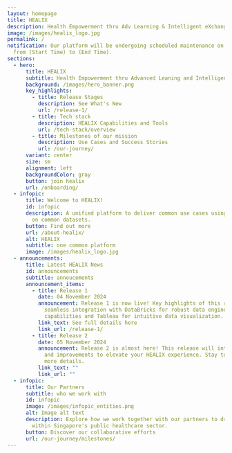 ```yaml
---
layout: homepage
title: HEALIX
description: Health Empowerment thru Adv Learning & Intelligent eXchange
image: /images/healix_logo.jpg
permalink: /
notification: Our platform will be undergoing scheduled maintenance on (Date)
  from (Start Time) to (End Time).
sections:
  - hero:
      title: HEALIX
      subtitle: Health Empowerment thru Advanced Leaning and Intelligent eXchange
      background: /images/hero_banner.png
      key_highlights:
        - title: Release Stages
          description: See What's New
          url: /release-1/
        - title: Tech stack
          description: HEALIX Capabilities and Tools
          url: /tech-stack/overview
        - title: Milestones of our mission
          description: Use Cases and Success Stories
          url: /our-journey/
      variant: center
      size: sm
      alignment: left
      backgroundColor: gray
      button: join healix
      url: /onboarding/
  - infopic:
      title: Welcome to HEALIX!
      id: infopic
      description: A unified platform to deliver common use cases using common tools
        on common datasets.
      button: Find out more
      url: /about-healix/
      alt: HEALIX
      subtitle: one common platform
      image: /images/healix_logo.jpg
  - announcements:
      title: Latest HEALIX News
      id: announcements
      subtitle: annoucements
      announcement_items:
        - title: Release 1
          date: 04 November 2024
          announcement: Release 1 is now live! Key highlights of this release include
            seamless integration with DataBricks for robust data engineering
            capabilities and Tableau for intuitive data visualization.
          link_text: See full details here
          link_url: /release-1/
        - title: Release 2
          date: 05 November 2024
          announcement: Release 2 is almost here! This release will introduce new tools
            and improvements to elevate your HEALIX experience. Stay tuned for
            more details.
          link_text: ""
          link_url: ""
  - infopic:
      title: Our Partners
      subtitle: who we work with
      id: infopic
      image: /images/infopic_entities.png
      alt: Image alt text
      description: Explore how we work together with our partners to drive innovation
        within Singapore's public healthcare sector.
      button: Discover our collaborative efforts
      url: /our-journey/milestones/
---
```


